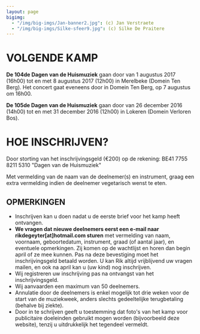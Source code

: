 ```yaml
---
layout: page
bigimg:
  - "/img/big-imgs/Jan-banner2.jpg": (c) Jan Verstraete
  - "/img/big-imgs/Silke-sfeer9.jpg": (c) Silke De Praitere
---
```


# VOLGENDE KAMP

​**De 104de Dagen van de Huismuziek** gaan door van 1 augustus 2017 (16h00) tot en met 8 augustus 2017 (12h00) in Merelbeke (Domein Ten Berg). Het concert gaat eveneens door in Domein Ten Berg, op 7 augustus om 16h00.


**De 105de Dagen van de Huismuziek** gaan door van 26 december 2016 (14h00) tot en met 31 december 2016 (12h00) in Lokeren (Domein Verloren Bos).

# HOE INSCHRIJVEN?

Door storting van het inschrijvingsgeld (€200) op de rekening:
BE41 7755 8211 5310
"Dagen van de Huismuziek"

Met vermelding van de naam van de deelnemer(s) en instrument, graag een extra vermelding indien de deelnemer vegetarisch wenst te eten.

## OPMERKINGEN
* Inschrijven kan u doen nadat u de eerste brief voor het kamp heeft ontvangen.
* **We vragen dat nieuwe deelnemers eerst een e-mail naar rikdegeyter[at]hotmail.com sturen** met vermelding van naam, voornaam, geboortedatum, instrument, graad (of aantal jaar), en eventuele opmerkingen. Zij komen op de wachtlijst en horen dan begin april of ze mee kunnen. Pas na deze bevestiging moet het inschrijvingsgeld betaald worden. U kan Rik altijd vrijblijvend uw vragen mailen, en ook na april kan u (uw kind) nog inschrijven.
* Wij registreren uw inschrijving pas na ontvangst van het inschrijvingsgeld.
* Wij aanvaarden een maximum van 50 deelnemers.
* Annulatie door de deelnemers is enkel mogelijk tot drie weken voor de start van de muziekweek, anders slechts gedeeltelijke terugbetaling (behalve bij ziekte).
* Door in te schrijven geeft u toestemming dat foto's van het kamp voor publicitaire doeleinden gebruikt mogen worden (bijvoorbeeld deze website), tenzij u uitdrukkelijk het tegendeel vermeldt.
